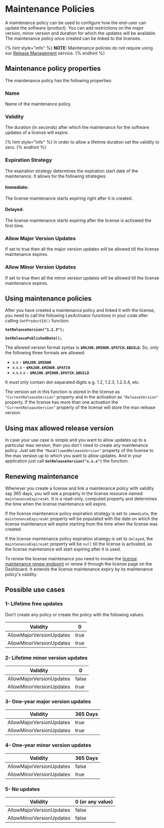 # Maintenance Policies

A maintenance policy can be used to configure how the end-user can update the software (product). You can add restrictions on the major version, minor version and duration for which the updates will be available. The maintenance policy once created can be linked to the licenses.

{% hint style="info" %}
**NOTE:** Maintenance policies do not require using our [Release Management](../release-management/) service.
{% endhint %}

## Maintenance policy properties

The maintenance policy has the following properties:

### Name

Name of the maintenance policy.

### Validity

The duration (in seconds) after which the maintenance for the software updates of a license will expire.&#x20;

{% hint style="info" %}
In order to allow a lifetime duration set the validity to zero.
{% endhint %}

### Expiration Strategy

The expiration strategy determines the expiration start date of the maintenance. It allows for the following strategies:

#### **Immediate:**&#x20;

The license maintenance starts expiring right after it is created.

#### **Delayed:**&#x20;

The license maintenance starts expiring after the license is activated the first time.

### Allow Major Version Updates

If set to true then all the major version updates will be allowed till the license maintenance expires.

### Allow Minor Version Updates

If set to true then all the minor version updates will be allowed till the license maintenance expires.

## Using maintenance policies

After you have created a maintenance policy and linked it with the license, you need to call the following LexActivator functions in your code after calling `SetProductId()` function:&#x20;

**`SetReleaseVersion("1.2.3");`**

**`SetReleasePublishedDate();`**

The allowed version format syntax is **`$MAJOR.$MINOR.$PATCH.$BUILD`.** So, only the following three formats are allowed:

* x.x - **`$MAJOR.$MINOR`**
* x.x.x - **`$MAJOR.$MINOR.$PATCH`**
* x.x.x.x - **`$MAJOR.$MINOR.$PATCH.$BUILD`**

&#x20;It must only contain dot-separated digits e.g. 1.2, 1.2.3, 1.2.3.4, etc.

The version set in this function is stored in the license as `"CurrentReleaseVersion"` property and in the activation as `"ReleaseVersion"` property. If the license has more than one activation the `"CurrentReleaseVersion"` property of the license will store the max release version.

## Using max allowed release version

In case your use case is simple and you want to allow updates up to a particular max version, then you don't need to create any maintenance policy. Just set the `"MaxAllowedReleaseVersion"` property of the license to the max version up to which you want to allow updates. And in your application just call **`SetReleaseVersion("x.x.x")`** the function.

## Renewing maintenance

Whenever you create a license and link a maintenance policy with validity say 365 days, you will see a property in the license resource named `maintenanceExpiresAt`. It is a read-only, computed property and determines the time when the license maintenance will expire.

If the license maintenance policy expiration strategy is set to `immediate`, the `maintenanceExpiresAt` property will be populated with the date on which the license maintenance will expire starting from the time when the license was created.

If the license maintenance policy expiration strategy is set to `delayed`, the `maintenanceExpiresAt` property will be `null` till the license is activated, as the license maintenance will start expiring after it is used.

To renew the license maintenance you need to invoke the [license maintenance renew endpoint](https://api.cryptlex.com/v3/docs#tag/Licenses/operation/RenewMaintenanceLicense) or renew it through the license page on the Dashboard. It extends the license maintenance expiry by its maintenance policy's validity.

## Possible use cases

### 1- Lifetime free updates

Don’t create any policy or create the policy with the following values:

| Validity                 | 0    |
| ------------------------ | ---- |
| AllowMajorVersionUpdates | true |
| AllowMinorVersionUpdates | true |

### 2- Lifetime minor version updates

| Validity                 | 0     |
| ------------------------ | ----- |
| AllowMajorVersionUpdates | false |
| AllowMinorVersionUpdates | true  |

### 3- One-year major version updates

| Validity                 | 365 Days |
| ------------------------ | -------- |
| AllowMajorVersionUpdates | true     |
| AllowMinorVersionUpdates | true     |

### 4- One-year minor version updates

| Validity                 | 365 Days |
| ------------------------ | -------- |
| AllowMajorVersionUpdates | false    |
| AllowMinorVersionUpdates | true     |

### 5- No updates

| Validity                 | 0 (or any value) |
| ------------------------ | ---------------- |
| AllowMajorVersionUpdates | false            |
| AllowMinorVersionUpdates | false            |

